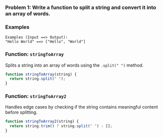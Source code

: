 ### Problem 1: Write a function to split a string and convert it into an array of words.

### Examples

```text
Examples (Input ==> Output):
"Hello World" ==> ["Hello", "World"]
```

### Function: `stringToArray`

Splits a string into an array of words using the `.split(" ")` method.

```javascript
function stringToArray(string) {
  return string.split(" ");
}
```

### Function: `stringToArray2`

Handles edge cases by checking if the string contains meaningful content before splitting.

```javascript
function stringToArray2(string) {
  return string.trim() ? string.split(" ") : [];
}
```
